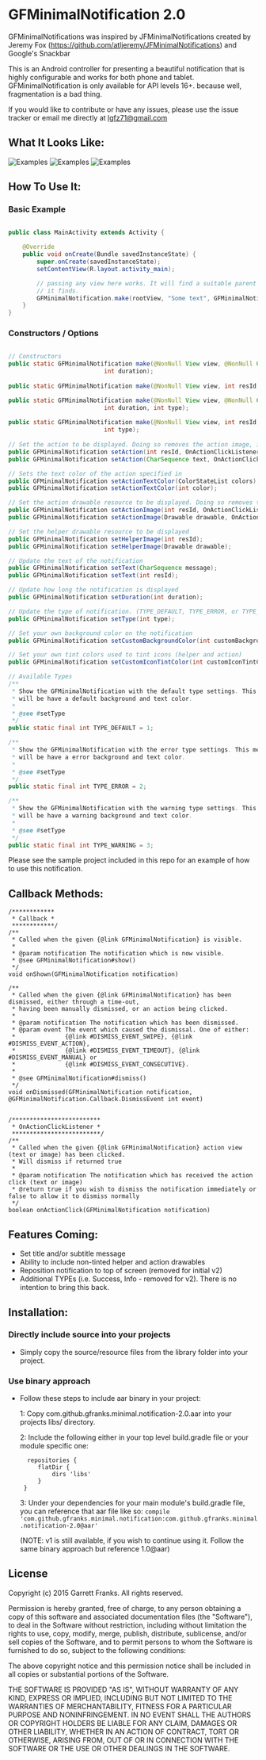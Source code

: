 GFMinimalNotification 2.0
===========

GFMinimalNotifications was inspired by JFMinimalNotifications created by Jeremy Fox (https://github.com/atljeremy/JFMinimalNotifications) and Google's Snackbar

This is an Android controller for presenting a beautiful notification that is highly configurable and works for both phone and tablet. GFMinimalNotification is only available for API levels 16+.
because well, fragmentation is a bad thing. 

If you would like to contribute or have any issues, please use the issue tracker or email me directly at lgfz71@gmail.com

What It Looks Like:
------------------

![Examples](/resources/screenshot_error.png?raw=true) ![Examples](/resources/screenshot_default.png?raw=true) ![Examples](/resources/screenshot_warning.png?raw=true)

How To Use It:
-------------

### Basic Example

```java

public class MainActivity extends Activity {

    @Override
    public void onCreate(Bundle savedInstanceState) {
        super.onCreate(savedInstanceState);
        setContentView(R.layout.activity_main);

        // passing any view here works. It will find a suitable parent to display this, however, it will be the first ViewGroup
        // it finds. 
        GFMinimalNotification.make(rootView, "Some text", GFMinimalNotification.LENGTH_LONG, GFMinimalNotification.TYPE_DEFAULT).show();
    }
}
```

### Constructors / Options

```java

// Constructors
public static GFMinimalNotification make(@NonNull View view, @NonNull CharSequence text,
                           int duration);
   
public static GFMinimalNotification make(@NonNull View view, int resId, int duration);

public static GFMinimalNotification make(@NonNull View view, @NonNull CharSequence text,
                           int duration, int type);
                                         
public static GFMinimalNotification make(@NonNull View view, int resId, int duration,
                           int type);
                                          
// Set the action to be displayed. Doing so removes the action image, if any
public GFMinimalNotification setAction(int resId, OnActionClickListener listener);
public GFMinimalNotification setAction(CharSequence text, OnActionClickListener listener);

// Sets the text color of the action specified in
public GFMinimalNotification setActionTextColor(ColorStateList colors);
public GFMinimalNotification setActionTextColor(int color);

// Set the action drawable resource to be displayed. Doing so removes the action text, if any
public GFMinimalNotification setActionImage(int resId, OnActionClickListener listener);
public GFMinimalNotification setActionImage(Drawable drawable, OnActionClickListener listener);

// Set the helper drawable resource to be displayed
public GFMinimalNotification setHelperImage(int resId);
public GFMinimalNotification setHelperImage(Drawable drawable);

// Update the text of the notification
public GFMinimalNotification setText(CharSequence message);
public GFMinimalNotification setText(int resId);

// Update how long the notification is displayed
public GFMinimalNotification setDuration(int duration);

// Update the type of notification. (TYPE_DEFAULT, TYPE_ERROR, or TYPE_WARNING)
public GFMinimalNotification setType(int type);

// Set your own background color on the notification
public GFMinimalNotification setCustomBackgroundColor(int customBackgroundColor);

// Set your own tint colors used to tint icons (helper and action)
public GFMinimalNotification setCustomIconTintColor(int customIconTintColor);
```

```java
// Available Types
/**
 * Show the GFMinimalNotification with the default type settings. This means that the GFMinimalNotification
 * will be have a default background and text color.
 *
 * @see #setType
 */
public static final int TYPE_DEFAULT = 1;

/**
 * Show the GFMinimalNotification with the error type settings. This means that the GFMinimalNotification
 * will be have a error background and text color.
 *
 * @see #setType
 */
public static final int TYPE_ERROR = 2;

/**
 * Show the GFMinimalNotification with the warning type settings. This means that the GFMinimalNotification
 * will be have a warning background and text color.
 *
 * @see #setType
 */
public static final int TYPE_WARNING = 3;
```

Please see the sample project included in this repo for an example of how to use this notification.


Callback Methods:
----------------

    /************
     * Callback *
     ************/
    /**
     * Called when the given {@link GFMinimalNotification} is visible.
     *
     * @param notification The notification which is now visible.
     * @see GFMinimalNotification#show()
     */
    void onShown(GFMinimalNotification notification) 
    
    /**
     * Called when the given {@link GFMinimalNotification} has been dismissed, either through a time-out,
     * having been manually dismissed, or an action being clicked.
     *
     * @param notification The notification which has been dismissed.
     * @param event The event which caused the dismissal. One of either:
     *              {@link #DISMISS_EVENT_SWIPE}, {@link #DISMISS_EVENT_ACTION},
     *              {@link #DISMISS_EVENT_TIMEOUT}, {@link #DISMISS_EVENT_MANUAL} or
     *              {@link #DISMISS_EVENT_CONSECUTIVE}.
     *
     * @see GFMinimalNotification#dismiss()
     */
    void onDismissed(GFMinimalNotification notification, @GFMinimalNotification.Callback.DismissEvent int event)


    /*************************
     * OnActionClickListener *
     *************************/
    /**
     * Called when the given {@link GFMinimalNotification} action view (text or image) has been clicked.
     * Will dismiss if returned true
     *
     * @param notification The notification which has received the action click (text or image)
     * @return true if you wish to dismiss the notification immediately or false to allow it to dismiss normally
     */
    boolean onActionClick(GFMinimalNotification notification)
    
Features Coming:
------------

- Set title and/or subtitle message
- Ability to include non-tinted helper and action drawables
- Reposition notification to top of screen (removed for initial v2)
- Additional TYPEs (i.e. Success, Info - removed for v2). There is no intention to bring this back. 

Installation:
------------

### Directly include source into your projects

- Simply copy the source/resource files from the library folder into your project.

### Use binary approach

- Follow these steps to include aar binary in your project:

    1: Copy com.github.gfranks.minimal.notification-2.0.aar into your projects libs/ directory.

    2: Include the following either in your top level build.gradle file or your module specific one:
    ```
      repositories {
         flatDir {
             dirs 'libs'
         }
     }
    ```
    3: Under your dependencies for your main module's build.gradle file, you can reference that aar file like so: 
    ```compile 'com.github.gfranks.minimal.notification:com.github.gfranks.minimal.notification-2.0@aar'```
    
    (NOTE: v1 is still available, if you wish to continue using it. Follow the same binary approach but reference 1.0@aar)

License
-------
Copyright (c) 2015 Garrett Franks. All rights reserved.

Permission is hereby granted, free of charge, to any person obtaining a copy
of this software and associated documentation files (the "Software"), to deal
in the Software without restriction, including without limitation the rights
to use, copy, modify, merge, publish, distribute, sublicense, and/or sell
copies of the Software, and to permit persons to whom the Software is
furnished to do so, subject to the following conditions:

The above copyright notice and this permission notice shall be included in
all copies or substantial portions of the Software.

THE SOFTWARE IS PROVIDED "AS IS", WITHOUT WARRANTY OF ANY KIND, EXPRESS OR
IMPLIED, INCLUDING BUT NOT LIMITED TO THE WARRANTIES OF MERCHANTABILITY,
FITNESS FOR A PARTICULAR PURPOSE AND NONINFRINGEMENT. IN NO EVENT SHALL THE
AUTHORS OR COPYRIGHT HOLDERS BE LIABLE FOR ANY CLAIM, DAMAGES OR OTHER
LIABILITY, WHETHER IN AN ACTION OF CONTRACT, TORT OR OTHERWISE, ARISING FROM,
OUT OF OR IN CONNECTION WITH THE SOFTWARE OR THE USE OR OTHER DEALINGS IN THE
SOFTWARE.